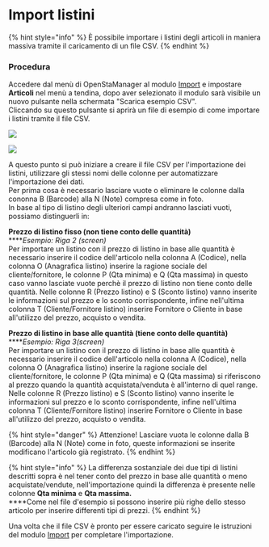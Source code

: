 # Import listini

{% hint style="info" %}
È possibile importare i listini degli articoli in maniera massiva tramite il caricamento di un file CSV.
{% endhint %}

### Procedura

Accedere dal menù di OpenStaManager al modulo [Import](../../strumenti/import.md) e impostare **Articoli** nel menù a tendina, dopo aver selezionato il modulo sarà visibile un nuovo pulsante nella schermata "Scarica esempio CSV".\
Cliccando su questo pulsante si aprirà un file di esempio di come importare i listini tramite il file CSV.

![](https://firebasestorage.googleapis.com/v0/b/gitbook-x-prod.appspot.com/o/spaces%2F-LZJeLg23eVDvrCv74U7-887967055%2Fuploads%2FieWODcsyGAXzKNZYQysF%2Ffile.png?alt=media)

![](https://firebasestorage.googleapis.com/v0/b/gitbook-x-prod.appspot.com/o/spaces%2F-LZJeLg23eVDvrCv74U7-887967055%2Fuploads%2F3FjluxAMT0VUOZdhEqXT%2Ffile.png?alt=media)

A questo punto si può iniziare a creare il file CSV per l'importazione dei listini, utilizzare gli stessi nomi delle colonne per automatizzare l'importazione dei dati.\
Per prima cosa è necessario lasciare vuote o eliminare le colonne dalla cononna B (Barcode) alla N (Note) compresa come in foto. \
In base al tipo di listino degli ulteriori campi andranno lasciati vuoti, possiamo distinguerli in:

**Prezzo di listino fisso (non tiene conto delle quantità)**  \
****_Esempio: Riga 2 (screen)_\
Per importare un listino con il prezzo di listino in base alle quantità è necessario inserire il codice dell'articolo nella colonna A (Codice),  nella colonna O (Anagrafica listino) inserire la ragione sociale del cliente/fornitore, le colonne P (Qta minima) e Q (Qta massima) in questo caso vanno lasciate vuote perchè il prezzo di listino non tiene conto delle quantità. Nelle colonne R (Prezzo listino) e S (Sconto listino) vanno inserite le informazioni sul prezzo e lo sconto corrispondente, infine nell'ultima colonna T (Cliente/Fornitore listino) inserire Fornitore  o Cliente in base all'utilizzo del prezzo, acquisto o vendita.&#x20;

**Prezzo di listino in base alle quantità (tiene conto delle quantità)**  \
****_Esempio: Riga 3(screen)_\
Per importare un listino con il prezzo di listino in base alle quantità è necessario inserire il codice dell'articolo nella colonna A (Codice),  nella colonna O (Anagrafica listino) inserire la ragione sociale del cliente/fornitore, le colonne P (Qta minima) e Q (Qta massima) si riferiscono al prezzo quando la quantità acquistata/venduta è all'interno di quel range. Nelle colonne R (Prezzo listino) e S (Sconto listino) vanno inserite le informazioni sul prezzo e lo sconto corrispondente, infine nell'ultima colonna T (Cliente/Fornitore listino) inserire Fornitore  o Cliente in base all'utilizzo del prezzo, acquisto o vendita.&#x20;

{% hint style="danger" %}
Attenzione!  Lasciare vuota le colonne dalla B (Barcode) alla N (Note) come in foto, queste informazioni se inserite modificano l'articolo già registrato.
{% endhint %}

{% hint style="info" %}
La differenza sostanziale dei due tipi di listini descritti sopra è nel tener conto del prezzo in base alle quantità o meno acquistate/vendute, nell'importazione quindi la differenza è presente nelle colonne **Qta minima** e **Qta massima.**\
****Come nel file d'esempio si possono inserire più righe dello stesso articolo per inserire differenti tipi di prezzi.&#x20;
{% endhint %}

Una volta che il file CSV è pronto per essere caricato seguire le istruzioni del modulo [Import](../../strumenti/import.md) per completare l'importazione.

